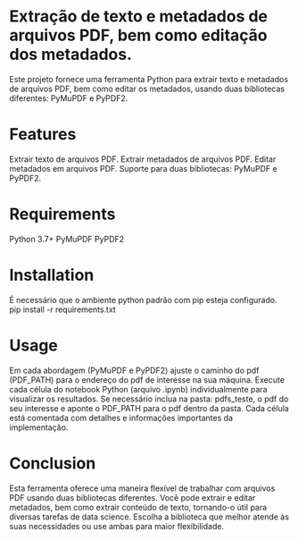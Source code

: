 # Extração de texto e metadados de arquivos PDF, bem como editação dos metadados.
Este projeto fornece uma ferramenta Python para extrair texto e metadados de arquivos PDF, bem como editar os metadados, usando duas bibliotecas diferentes: PyMuPDF e PyPDF2.

# Features
Extrair texto de arquivos PDF.
Extrair metadados de arquivos PDF.
Editar metadados em arquivos PDF.
Suporte para duas bibliotecas: PyMuPDF e PyPDF2.

# Requirements
Python 3.7+
PyMuPDF
PyPDF2

# Installation
É necessário que o ambiente python padrão com pip esteja configurado.
pip install -r requirements.txt

# Usage 
Em cada abordagem (PyMuPDF e PyPDF2) ajuste o caminho do pdf (PDF_PATH) para o endereço do pdf de interesse na sua máquina.
Execute cada célula do notebook Python (arquivo .ipynb) individualmente para visualizar os resultados.
Se necessário inclua na pasta: pdfs_teste, o pdf do seu interesse e aponte o PDF_PATH para o pdf dentro da pasta.
Cada célula está comentada com detalhes e informações importantes da implementação.

# Conclusion
Esta ferramenta oferece uma maneira flexível de trabalhar com arquivos PDF usando duas bibliotecas diferentes. Você pode extrair e editar metadados, bem como extrair conteúdo de texto, tornando-o útil para diversas tarefas de data science. Escolha a biblioteca que melhor atende às suas necessidades ou use ambas para maior flexibilidade.
